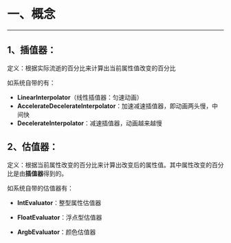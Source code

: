 

# 一、概念

------



## 1、**插值器**：



定义：根据实际流逝的百分比来计算出当前属性值改变的百分比



如系统自带的有：

* **LinearInterpolator**（线性插值器：匀速动画）
* **AccelerateDecelerateInterpolator**：加速减速插值器，即动画两头慢，中间快
* **DecelerateInterpolator**：减速插值器，动画越来越慢



## 2、**估值器**：



定义：根据当前属性改变的百分比来计算出改变后的属性值。其中属性改变的百分比是由**插值器**得到的。



如系统自带的估值器有：

* **IntEvaluator**：整型属性估值器

* **FloatEvaluator**：浮点型估值器

* **ArgbEvaluator**：颜色估值器

  

